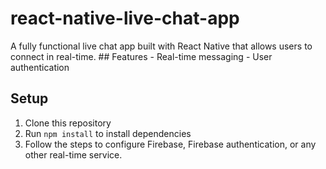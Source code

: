 # react-native-live-chat-app
A fully functional live chat app built with React Native that allows users to connect in real-time.  ## Features - Real-time messaging - User authentication
## Setup
1. Clone this repository
2. Run `npm install` to install dependencies
3. Follow the steps to configure Firebase, Firebase authentication, or any other real-time service.

 
